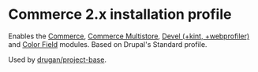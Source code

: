 # Commerce 2.x installation profile

Enables the [Commerce](https://github.com/drupalcommerce/commerce/), [Commerce Multistore](https://github.com/drugan/commerce_multistore), [Devel (+kint, +webprofiler)](https://www.drupal.org/project/devel) and [Color Field](https://www.drupal.org/project/color_field) modules.
Based on Drupal's Standard profile.

Used by [drugan/project-base](https://github.com/drugan/project-base).
